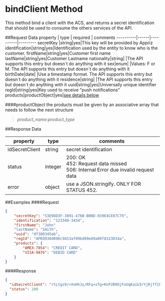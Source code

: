 bindClient Method
================================

This method bind a client with the ACS, and returns a secret identification that should be used to consume the others services of the API.

##Request Data
 property  | type | required | comments
 ----------|------|----------|---------
 secretKey |string|yes|This key will be provided by Appriz
identification|string|yes|Identification used by the entity to know who is the customer.
firstName|string|yes|Customer first name
lastName|string|yes|Customer Lastname
nationality|string| |The API supports this entry but doesn´t do anything with it
sex|enum| |Values: F or M.  The API supports this entry but doesn´t do anything with it
birthDate|date| |Use a timestamp format. The API supports this entry but doesn´t do anything with it
residence|string| |The API supports this entry but doesn´t do anything with it
uuid|string|yes|Universally unique identifier
regId|string|yes|Key used to receive "push notifications" 
products|productObject|yes|[see details below]()

####productObject 
the products must be given by an associative array that needs to follow the next structure
> *product_name*:*product_type*

##Response Data

  property | type | comments
 ----------|------|---------
idSecretClient|string|secret identification 
status|integer|200: OK<br> 452: Request data missed <br> 506: Internal Error due invalid request data
error|object| use a JSON.stringify. ONLY FOR STATUS 452.

##Examples
####Request

```json
{
    "secretKey": "53E9DD3F-3891-476B-B0BD-039E4CE87C79",
    "identification": "123340-3434",
    "firstName": "John"
    "lastName": "Smith",
    "uuid": "df300345ab",
    "regId": "APK0930d090c9453af09bd09e09a09f8323034a",
    "products": {
        "AMEX-7854": "CREDIT CARD",
        "VISA-9876": "DEBID CARD"
    }
}
```

####Response
```json
{
  "idSecretClient": "rtLtgs9/+XnHhJy/RFq+xTg+KnP2B9OjFaUqKaiU3rYjRjff1kcAxW1veBwboz2Vc5T58vvUXTi5nUes4asHoNJbQsbc7zLNAHirrI8ra6xMnU4bhF8wkDeqBOHmWiomcn/UY858fEYAl+/Dpz53R2qHT9pU7Q+EVSTovgYogJ66WoNt7CoDkfh7zrb9vJZq7ojqskhVA6LUi9O4BhiI3Q==",
  "status": 200
}
```
